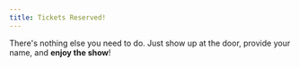 ```yaml
---
title: Tickets Reserved!
---
```


There's nothing else you need to do.
Just show up at the door,
provide your name,
and **enjoy the show**!
